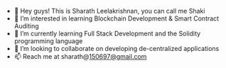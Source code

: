 - 👋 Hey guys! This is Sharath Leelakrishnan, you can call me Shaki
- 👀 I’m interested in learning Blockchain Development & Smart Contract Auditing
- 🌱 I’m currently learning Full Stack Development and the Solidity programming language
- 💞️ I’m looking to collaborate on developing de-centralized applications
- 📫 Reach me at sharath@150697@gmail.com

<!---
shaki1506/shaki1506 is a ✨ special ✨ repository because its `README.md` (this file) appears on your GitHub profile.
You can click the Preview link to take a look at your changes.
--->
